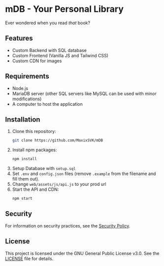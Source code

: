 # mDB - Your Personal Library

Ever wondered when you read *that* book?

## Features
- Custom Backend with SQL database
- Custom Frontend (Vanilla JS and Tailwind CSS)
- Custom CDN for images

## Requirements
- Node.js
- MariaDB server (other SQL servers like MySQL can be used with minor modifications)
- A computer to host the application

## Installation
1. Clone this repository:
    ```sh
    git clone https://github.com/MaxixSVK/mDB
    ```
2. Install npm packages:
    ```sh
    npm install
    ```
3. Setup Database with `setup.sql`
4. Set `.env` and `config.json` files (remove `.example` from the filename and fill them out).
5. Change `web/assets/js/api.js` to your prod url
6. Start the API and CDN:
    ```sh
    npm start
    ```

## Security
For information on security practices, see the [Security Policy](SECURITY.md).

## License
This project is licensed under the GNU General Public License v3.0. See the [LICENSE](LICENSE) file for details.